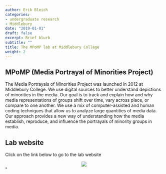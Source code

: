 ```yaml
---
author: Erik Bleich
categories:
- undergraduate research
- Middlebury
date: "2019-01-01"
draft: false
excerpt: Brief blurb
subtitle: ""
title: The MPoMP lab at Middlebury College
weight: 2
---
```


## MPoMP (Media Portrayal of Minorities Project)

The Media Portrayals of Minorities Project was launched in 2012 at Middlebury College. We use digital sources to better understand depictions of minorities in the media. Our goal is to track and explain how and why media representations of groups shift over time, vary across place, or compare to one another. We use a mix of computer-assisted and human coding techniques that allow us to analyze large quantities of media data. Our approach provides a new way of understanding how the media establish, reproduce, and influence the portrayals of minority groups in media.

## Lab website

Click on the link below to go to the lab website

<center>
<a href=https://www.mediaandminorities.org/><img src=MPoMPimage.png></a>
</center>"
